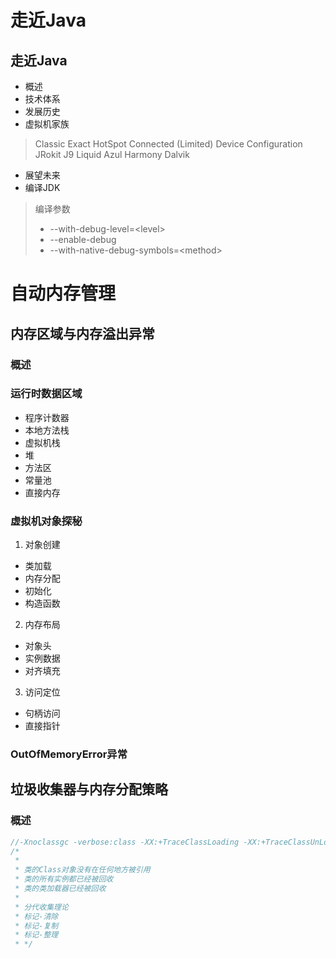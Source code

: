 # 走近Java
## 走近Java
- 概述
- 技术体系
- 发展历史
- 虚拟机家族
> Classic Exact
> HotSpot
> Connected (Limited) Device Configuration
> JRokit J9
> Liquid Azul
> Harmony Dalvik
- 展望未来
- 编译JDK
> 编译参数
> - --with-debug-level=\<level\>
> - --enable-debug
> - --with-native-debug-symbols=\<method\>
> 
> 
# 自动内存管理
## 内存区域与内存溢出异常
### 概述
### 运行时数据区域
- 程序计数器
- 本地方法栈
- 虚拟机栈
- 堆
- 方法区
- 常量池
- 直接内存
### 虚拟机对象探秘
1. 对象创建
- 类加载
- 内存分配
- 初始化
- 构造函数
2. 内存布局
- 对象头
- 实例数据
- 对齐填充
3. 访问定位
- 句柄访问
- 直接指针
### OutOfMemoryError异常

## 垃圾收集器与内存分配策略
### 概述
```java
//-Xnoclassgc -verbose:class -XX:+TraceClassLoading -XX:+TraceClassUnLoading
/*
 *
 * 类的Class对象没有在任何地方被引用
 * 类的所有实例都已经被回收
 * 类的类加载器已经被回收
 * 
 * 分代收集理论
 * 标记-清除
 * 标记-复制
 * 标记-整理
 * */

```
